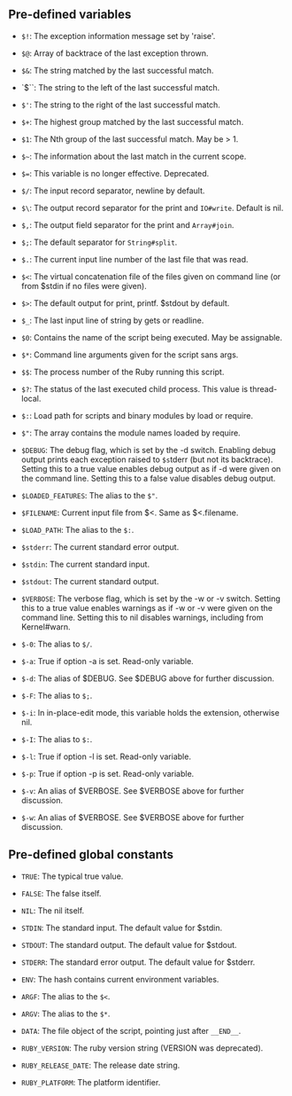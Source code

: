 ## Pre-defined variables

* `$!`: The exception information message set by 'raise'.

* `$@`: Array of backtrace of the last exception thrown.
* `$&`: The string matched by the last successful match.
* `$``: The string to the left  of the last successful match.
* `$'`: The string to the right of the last successful match.
* `$+`: The highest group matched by the last successful match.
* `$1`: The Nth group of the last successful match. May be > 1.
* `$~`: The information about the last match in the current scope.
* `$=`: This variable is no longer effective. Deprecated.
* `$/`: The input record separator, newline by default.
* `$\`: The output record separator for the print and `IO#write`. Default is nil.
* `$,`: The output field separator for the print and `Array#join`.
* `$;`: The default separator for `String#split`.
* `$.`: The current input line number of the last file that was read.
* `$<`: The virtual concatenation file of the files given on command line (or from
    $stdin if no files were given).

* `$>`: The default output for print, printf. $stdout by default.
* `$_`: The last input line of string by gets or readline.
* `$0`: Contains the name of the script being executed. May be assignable.
* `$*`: Command line arguments given for the script sans args.
* `$$`: The process number of the Ruby running this script.
* `$?`: The status of the last executed child process.  This value is
    thread-local.

* `$:`: Load path for scripts and binary modules by load or require.
* `$"`: The array contains the module names loaded by require.
* `$DEBUG`: The debug flag, which is set by the -d switch.  Enabling debug output
    prints each exception raised to `$s`tderr (but not its backtrace).  Setting
    this to a true value enables debug output as if -d were given on the
    command line.  Setting this to a false value disables debug output.

* `$LOADED_FEATURES`: The alias to the `$"`.
* `$FILENAME`: Current input file from $<. Same as $<.filename.
* `$LOAD_PATH`: The alias to the `$:`.
* `$stderr`: The current standard error output.
* `$stdin`: The current standard input.
* `$stdout`: The current standard output.
* `$VERBOSE`: The verbose flag, which is set by the -w or -v switch.  Setting this to a
    true value enables warnings as if -w or -v were given on the command line.
     Setting this to nil disables warnings, including from Kernel#warn.

* `$-0`: The alias to `$/`.
* `$-a`: True if option -a is set. Read-only variable.
* `$-d`: The alias of $DEBUG.  See $DEBUG above for further discussion.
* `$-F`: The alias to `$;`.
* `$-i`: In in-place-edit mode, this variable holds the extension, otherwise nil.
* `$-I`: The alias to `$:`.
* `$-l`: True if option -l is set. Read-only variable.
* `$-p`: True if option -p is set. Read-only variable.
* `$-v`: An alias of $VERBOSE.  See $VERBOSE above for further discussion.
* `$-w`: An alias of $VERBOSE.  See $VERBOSE above for further discussion.


## Pre-defined global constants

* `TRUE`: The typical true value.

* `FALSE`: The false itself.
* `NIL`: The nil itself.
* `STDIN`: The standard input. The default value for $stdin.
* `STDOUT`: The standard output. The default value for $stdout.
* `STDERR`: The standard error output. The default value for $stderr.
* `ENV`: The hash contains current environment variables.
* `ARGF`: The alias to the `$<`.
* `ARGV`: The alias to the `$*`.
* `DATA`: The file object of the script, pointing just after `__END__`.
* `RUBY_VERSION`: The ruby version string (VERSION was deprecated).
* `RUBY_RELEASE_DATE`: The release date string.
* `RUBY_PLATFORM`: The platform identifier.